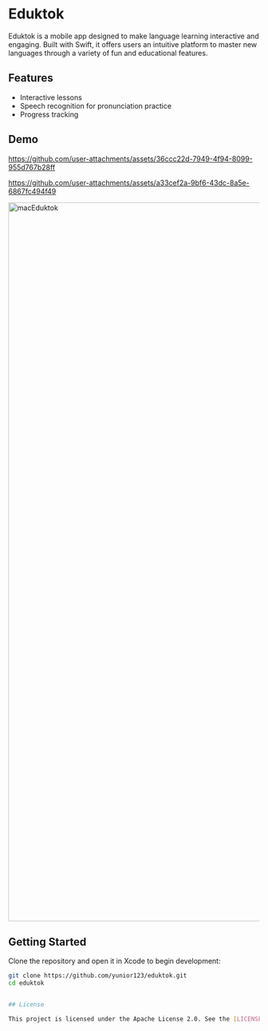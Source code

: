 # Eduktok

Eduktok is a mobile app designed to make language learning interactive and engaging. Built with Swift, it offers users an intuitive platform to master new languages through a variety of fun and educational features.

## Features
- Interactive lessons
- Speech recognition for pronunciation practice
- Progress tracking

## Demo

https://github.com/user-attachments/assets/36ccc22d-7949-4f94-8099-955d767b28ff  

https://github.com/user-attachments/assets/a33cef2a-9bf6-43dc-8a5e-6867fc494f49

<img width="1440" alt="macEduktok" src="https://github.com/user-attachments/assets/ebbad7da-b19f-4046-92e7-965e33cfeb93" />


## Getting Started
Clone the repository and open it in Xcode to begin development:

```bash
git clone https://github.com/yunior123/eduktok.git
cd eduktok


## License

This project is licensed under the Apache License 2.0. See the [LICENSE](LICENSE) file for details.
